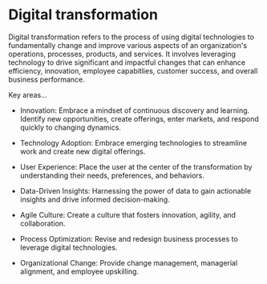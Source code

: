 # Digital transformation

Digital transformation refers to the process of using digital technologies to fundamentally change and improve various aspects of an organization's operations, processes, products, and services. It involves leveraging technology to drive significant and impactful changes that can enhance efficiency, innovation, employee capabitlies, customer success, and overall business performance.

Key areas…

* Innovation: Embrace a mindset of continuous discovery and learning. Identify new opportunities, create offerings, enter  markets, and respond quickly to changing dynamics.

* Technology Adoption: Embrace emerging technologies to streamline work and create new digital offerings.

* User Experience: Place the user at the center of the transformation by understanding their needs, preferences, and behaviors.

* Data-Driven Insights: Harnessing the power of data to gain actionable insights and drive informed decision-making.

* Agile Culture: Create a culture that fosters innovation, agility, and collaboration.

* Process Optimization: Revise and redesign business processes to leverage digital technologies.

* Organizational Change: Provide change management, managerial alignment, and employee upskilling.

